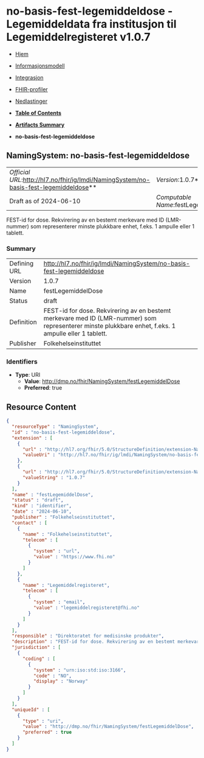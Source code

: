 # no-basis-fest-legemiddeldose - Legemiddeldata fra institusjon til Legemiddelregisteret v1.0.7

*  [Hjem](index.md) 
*  [Informasjonsmodell](informasjonsmodell.md) 
*  [Integrasjon](integrasjon.md) 
*  [FHIR-profiler](profiler.md) 
*  [Nedlastinger](nedlastinger.md) 

* [**Table of Contents**](toc.md)
* [**Artifacts Summary**](artifacts.md)
* **no-basis-fest-legemiddeldose**

## NamingSystem: no-basis-fest-legemiddeldose 

| | |
| :--- | :--- |
| *Official URL*:http://hl7.no/fhir/ig/lmdi/NamingSystem/no-basis-fest-legemiddeldose** | *Version*:1.0.7** |
| Draft as of 2024-06-10 | *Computable Name*:festLegemiddelDose |

 
FEST-id for dose. Rekvirering av en bestemt merkevare med ID (LMR-nummer) som representerer minste plukkbare enhet, f.eks. 1 ampulle eller 1 tablett. 

### Summary

| | |
| :--- | :--- |
| Defining URL | http://hl7.no/fhir/ig/lmdi/NamingSystem/no-basis-fest-legemiddeldose |
| Version | 1.0.7 |
| Name | festLegemiddelDose |
| Status | draft |
| Definition | FEST-id for dose. Rekvirering av en bestemt merkevare med ID (LMR-nummer) som representerer minste plukkbare enhet, f.eks. 1 ampulle eller 1 tablett. |
| Publisher | Folkehelseinstituttet |

### Identifiers

* **Type**: URI
  * **Value**: http://dmp.no/fhir/NamingSystem/festLegemiddelDose
  * **Preferred**: true



## Resource Content

```json
{
  "resourceType" : "NamingSystem",
  "id" : "no-basis-fest-legemiddeldose",
  "extension" : [
    {
      "url" : "http://hl7.org/fhir/5.0/StructureDefinition/extension-NamingSystem.url",
      "valueUri" : "http://hl7.no/fhir/ig/lmdi/NamingSystem/no-basis-fest-legemiddeldose"
    },
    {
      "url" : "http://hl7.org/fhir/5.0/StructureDefinition/extension-NamingSystem.version",
      "valueString" : "1.0.7"
    }
  ],
  "name" : "festLegemiddelDose",
  "status" : "draft",
  "kind" : "identifier",
  "date" : "2024-06-10",
  "publisher" : "Folkehelseinstituttet",
  "contact" : [
    {
      "name" : "Folkehelseinstituttet",
      "telecom" : [
        {
          "system" : "url",
          "value" : "https://www.fhi.no"
        }
      ]
    },
    {
      "name" : "Legemiddelregisteret",
      "telecom" : [
        {
          "system" : "email",
          "value" : "legemiddelregisteret@fhi.no"
        }
      ]
    }
  ],
  "responsible" : "Direktoratet for medisinske produkter",
  "description" : "FEST-id for dose. Rekvirering av en bestemt merkevare med ID (LMR-nummer) som representerer minste plukkbare enhet, f.eks. 1 ampulle eller 1 tablett.",
  "jurisdiction" : [
    {
      "coding" : [
        {
          "system" : "urn:iso:std:iso:3166",
          "code" : "NO",
          "display" : "Norway"
        }
      ]
    }
  ],
  "uniqueId" : [
    {
      "type" : "uri",
      "value" : "http://dmp.no/fhir/NamingSystem/festLegemiddelDose",
      "preferred" : true
    }
  ]
}

```
